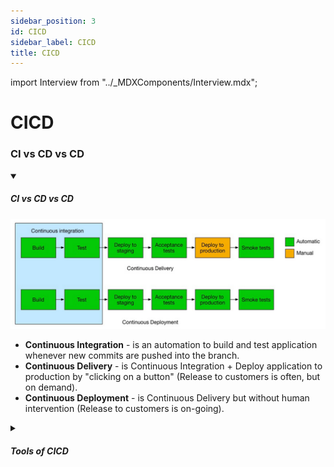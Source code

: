 ```yaml
---
sidebar_position: 3
id: CICD
sidebar_label: CICD
title: CICD
---
```


import Interview from "../_MDXComponents/Interview.mdx";

<!-- ![CICD](/img/interviews/design-system/CICD.png) -->

# CICD

### CI vs CD vs CD
<details open>
  <summary><h5>CI vs CD vs CD</h5></summary>

![CICD](/img/interviews/design-system/CICD.png)

- **Continuous Integration** - is an automation to build and test application whenever new commits are pushed into the branch.
- **Continuous Delivery** - is Continuous Integration + Deploy application to production by "clicking on a button" (Release to customers is often, but on demand).
- **Continuous Deployment** - is Continuous Delivery but without human intervention (Release to customers is on-going).

</details>

<details>
  <summary><h5>Tools of CICD</h5></summary>

| Tool | Open Source | Cloud-based | Self-hosted | Free tier | Paid tier |
|---|---|---|---|---|---|
| Jenkins | Yes | No | Yes | Yes | Yes |
| GitLab CI/CD | Yes | Yes | Yes | Yes | Yes |
| CircleCI | No | Yes | No | Yes | Yes |
| Bitbucket Pipelines | No | Yes | Yes | Yes | Yes |
| Travis CI | Yes | No | No | Yes | Yes |
| ArgoCD | Yes | No | No | No | Yes |

**Other factors to consider:**

* **Features:** Each tool offers a different set of features, so it's important to choose one that meets your specific needs. For example, some tools offer more advanced features for testing and deployment, while others are more focused on basic build automation.
* **Ease of use:** The ease of use of a CI/CD tool can vary greatly. Some tools are very complex and require a lot of manual configuration, while others are more user-friendly and can be set up with a few clicks.
* **Community support:** The community support for a CI/CD tool can be an important factor, especially if you need help troubleshooting problems or getting help with specific features.
* **Pricing:** The pricing of CI/CD tools can vary greatly. Some tools are free to use for open source projects, while others have paid plans that offer more features and/or scalability.

Ultimately, the best CI/CD tool for your organization will depend on your specific needs and requirements. It's important to compare a few different tools before making a decision.

</details>



